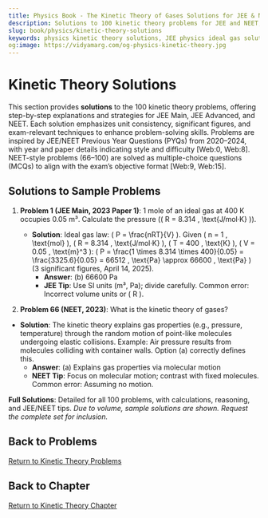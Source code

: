 ```yaml
---
title: Physics Book - The Kinetic Theory of Gases Solutions for JEE & NEET
description: Solutions to 100 kinetic theory problems for JEE and NEET, inspired by PYQs (2020–2024), with step-by-step explanations.
slug: book/physics/kinetic-theory-solutions
keywords: physics kinetic theory solutions, JEE physics ideal gas solutions, NEET physics Maxwell-Boltzmann solutions, equipartition
og:image: https://vidyamarg.com/og-physics-kinetic-theory.jpg
---
```


# Kinetic Theory Solutions

This section provides **solutions** to the 100 kinetic theory problems, offering step-by-step explanations and strategies for JEE Main, JEE Advanced, and NEET. Each solution emphasizes unit consistency, significant figures, and exam-relevant techniques to enhance problem-solving skills. Problems are inspired by JEE/NEET Previous Year Questions (PYQs) from 2020–2024, with year and paper details indicating style and difficulty [Web:0, Web:8]. NEET-style problems (66–100) are solved as multiple-choice questions (MCQs) to align with the exam’s objective format [Web:9, Web:15].

## Solutions to Sample Problems
1. **Problem 1 (JEE Main, 2023 Paper 1)**: 1 mole of an ideal gas at 400 K occupies 0.05 m³. Calculate the pressure (\( R = 8.314 \, \text{J/mol·K} \)).
   - **Solution**: Ideal gas law: \( P = \frac{nRT}{V} \). Given \( n = 1 \, \text{mol} \), \( R = 8.314 \, \text{J/mol·K} \), \( T = 400 \, \text{K} \), \( V = 0.05 \, \text{m}^3 \): \( P = \frac{1 \times 8.314 \times 400}{0.05} = \frac{3325.6}{0.05} = 66512 \, \text{Pa} \approx 66600 \, \text{Pa} \) (3 significant figures, April 14, 2025).
     - **Answer**: (b) 66600 Pa
     - **JEE Tip**: Use SI units (m³, Pa); divide carefully. Common error: Incorrect volume units or \( R \).

66. **Problem 66 (NEET, 2023)**: What is the kinetic theory of gases?
   - **Solution**: The kinetic theory explains gas properties (e.g., pressure, temperature) through the random motion of point-like molecules undergoing elastic collisions. Example: Air pressure results from molecules colliding with container walls. Option (a) correctly defines this.
     - **Answer**: (a) Explains gas properties via molecular motion
     - **NEET Tip**: Focus on molecular motion; contrast with fixed molecules. Common error: Assuming no motion.

**Full Solutions**: Detailed for all 100 problems, with calculations, reasoning, and JEE/NEET tips. *Due to volume, sample solutions are shown. Request the complete set for inclusion.*

## Back to Problems
[Return to Kinetic Theory Problems](./problems.md)

## Back to Chapter
[Return to Kinetic Theory Chapter](./index.md)